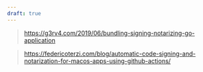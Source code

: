 ```yaml
---
draft: true
---
```


> https://g3rv4.com/2019/06/bundling-signing-notarizing-go-application

> https://federicoterzi.com/blog/automatic-code-signing-and-notarization-for-macos-apps-using-github-actions/